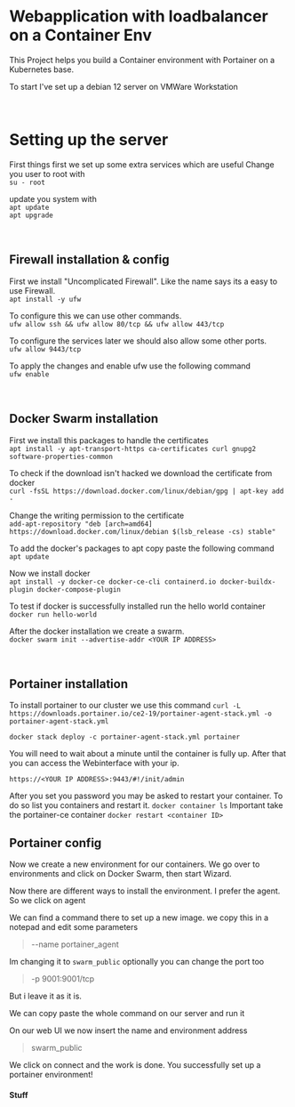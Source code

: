 # Webapplication with loadbalancer on a Container Env

This Project helps you build a Container environment with Portainer on a Kubernetes base.

To start I've set up a debian 12 server on VMWare Workstation

<br  />

# Setting up the server

First things first we set up some extra services which are useful
Change you user to root with <br />
`su - root`

update you system with<br />
`apt update` <br />
`apt upgrade`

<br  />

## Firewall installation & config

First we install "Uncomplicated Firewall". Like the name says its a easy to use Firewall.<br />
`apt install -y ufw`

To configure this we can use other commands.<br />
`ufw allow ssh && ufw allow 80/tcp && ufw allow 443/tcp`

To configure the services later we should also allow some other ports.<br />
`ufw allow 9443/tcp`

To apply the changes and enable ufw use the following command<br />
`ufw enable`

<br  />

## Docker Swarm installation

First we install this packages to handle the certificates<br />
`apt install -y apt-transport-https ca-certificates curl gnupg2 software-properties-common`

To check if the download isn't hacked we download the certificate from docker<br />
`curl -fsSL https://download.docker.com/linux/debian/gpg | apt-key add -`

Change the writing permission to the certificate<br />
`add-apt-repository "deb [arch=amd64] https://download.docker.com/linux/debian $(lsb_release -cs) stable"`

To add the docker's packages to apt copy paste the following command<br />
`apt update`

Now we install docker<br />
`apt install -y docker-ce docker-ce-cli containerd.io docker-buildx-plugin docker-compose-plugin`

To test if docker is successfully installed run the hello world container<br />
`docker run hello-world`

After the docker installation we create a swarm.<br />
`docker swarm init --advertise-addr <YOUR IP ADDRESS>`

<br  />

## Portainer installation

To install portainer to our cluster we use this command
`curl -L https://downloads.portainer.io/ce2-19/portainer-agent-stack.yml -o portainer-agent-stack.yml`

`docker stack deploy -c portainer-agent-stack.yml portainer`

You will need to wait about a minute until the container is fully up. After that you can access the Webinterface with your ip.

`https://<YOUR IP ADDRESS>:9443/#!/init/admin`

After you set you password you may be asked to restart your container. To do so list you containers and restart it.
`docker container ls`
Important take the portainer-ce container
`docker restart <container ID>`

## Portainer config

Now we create a new environment for our containers.
We go over to environments and click on Docker Swarm, then start Wizard.

Now there are different ways to install the environment. I prefer the agent.
So we click on agent

We can find a command there to set up a new image. we copy this in a notepad and edit some parameters

> --name portainer_agent

Im changing it to `swarm_public`
optionally you can change the port too

> -p 9001:9001/tcp

But i leave it as it is.

We can copy paste the whole command on our server and run it

On our web UI we now insert the name and environment address

> swarm_public
> <YOUR IP ADDRESS>

We click on connect and the work is done. You successfully set up a portainer environment!

#### Stuff
